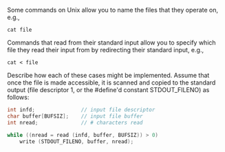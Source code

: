 Some commands on Unix allow you to name the files that they operate on, e.g.,
```
cat file
```
Commands that read from their standard input allow you to specify which file they read their input from by redirecting their standard input, e.g.,

```
cat < file
```

Describe how each of these cases might be implemented. Assume that once the file is made accessible, it is scanned and copied to the standard output (file descriptor 1, or the #define'd constant STDOUT_FILENO) as follows:

```c
int infd;               // input file descriptor
char buffer[BUFSIZ];    // input file buffer
int nread;              // # characters read

while ((nread = read (infd, buffer, BUFSIZ)) > 0)
    write (STDOUT_FILENO, buffer, nread);
```
